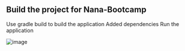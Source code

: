 ## Build the project for Nana-Bootcamp
Use gradle build to build the application
Added dependencies
Run the application



![image](https://github.com/sabdulramoni2/java-app/assets/144086740/b422dfeb-f5d6-4dd8-a9ac-ea43ed540c7b)
